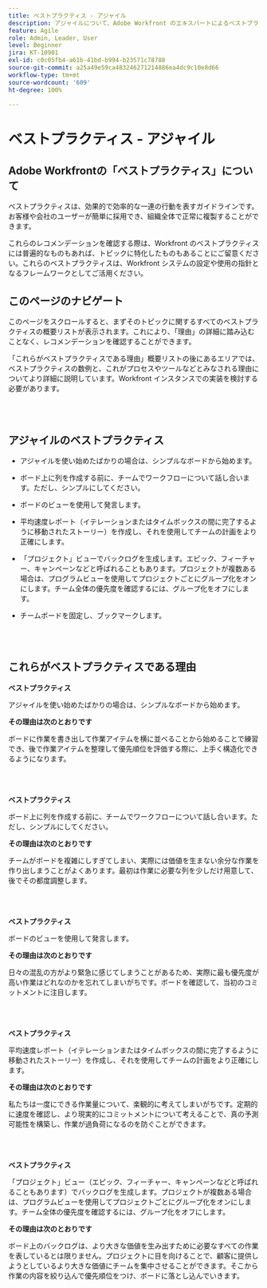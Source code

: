 ```yaml
---
title: ベストプラクティス - アジャイル
description: アジャイルについて、Adobe Workfront のエキスパートによるベストプラクティスのレコメンデーションを確認します。
feature: Agile
role: Admin, Leader, User
level: Beginner
jira: KT-10901
exl-id: c0c05fb4-a61b-41bd-b994-b23571c78788
source-git-commit: a25a49e59ca483246271214886ea4dc9c10e8d66
workflow-type: tm+mt
source-wordcount: '609'
ht-degree: 100%

---
```


# ベストプラクティス - アジャイル

## Adobe Workfrontの「ベストプラクティス」について

ベストプラクティスは、効果的で効率的な一連の行動を表すガイドラインです。お客様や会社のユーザーが簡単に採用でき、組織全体で正常に複製することができます。

これらのレコメンデーションを確認する際は、Workfront のベストプラクティスには普遍的なものもあれば、トピックに特化したものもあることにご留意ください。これらのベストプラクティスは、Workfront システムの設定や使用の指針となるフレームワークとしてご活用ください。

## このページのナビゲート

このページをスクロールすると、まずそのトピックに関するすべてのベストプラクティスの概要リストが表示されます。これにより、「理由」の詳細に踏み込むことなく、レコメンデーションを確認することができます。

「これらがベストプラクティスである理由」概要リストの後にあるエリアでは、ベストプラクティスの数例と、これがプロセスやツールなどとみなされる理由についてより詳細に説明しています。Workfront インスタンスでの実装を検討する必要があります。

</br>
</br>

## アジャイルのベストプラクティス

* アジャイルを使い始めたばかりの場合は、シンプルなボードから始めます。

* ボード上に列を作成する前に、チームでワークフローについて話し合います。ただし、シンプルにしてください。
* ボードのビューを使用して発言します。

* 平均速度レポート（イテレーションまたはタイムボックスの間に完了するように移動されたストーリー）を作成し、それを使用してチームの計画をより正確にします。

* 「プロジェクト」ビューでバックログを生成します。エピック、フィーチャー、キャンペーンなどと呼ばれることもあります。プロジェクトが複数ある場合は、プログラムビューを使用してプロジェクトごとにグループ化をオンにします。チーム全体の優先度を確認するには、グループ化をオフにします。

* チームボードを固定し、ブックマークします。

</br>
</br>

## これらがベストプラクティスである理由

**ベストプラクティス**

アジャイルを使い始めたばかりの場合は、シンプルなボードから始めます。

**その理由は次のとおりです**

ボードに作業を書き出して作業アイテムを横に並べることから始めることで練習でき、後で作業アイテムを整理して優先順位を評価する際に、上手く構造化できるようになります。

</br>
</br>


**ベストプラクティス**

ボード上に列を作成する前に、チームでワークフローについて話し合います。ただし、シンプルにしてください。


**その理由は次のとおりです**

チームがボードを複雑にしすぎてしまい、実際には価値を生まない余分な作業を作り出しまうことがよくあります。最初は作業に必要な列を少しだけ用意して、後でその都度調整します。

</br>
</br>

**ベストプラクティス**

ボードのビューを使用して発言します。

**その理由は次のとおりです**

日々の混乱の方がより緊急に感じてしまうことがあるため、実際に最も優先度が高い作業はどれなのかを忘れてしまいがちです。ボードを確認して、当初のコミットメントに注目します。

</br>
</br>

**ベストプラクティス**

平均速度レポート（イテレーションまたはタイムボックスの間に完了するように移動されたストーリー）を作成し、それを使用してチームの計画をより正確にします。

**その理由は次のとおりです**

私たちは一度にできる作業量について、楽観的に考えてしまいがちです。定期的に速度を確認し、より現実的にコミットメントについて考えることで、真の予測可能性を構築し、作業が過負荷になるのを防ぐことができます。

</br>
</br>

**ベストプラクティス**

「プロジェクト」ビュー（エピック、フィーチャー、キャンペーンなどと呼ばれることもあります）でバックログを生成します。プロジェクトが複数ある場合は、プログラムビューを使用してプロジェクトごとにグループ化をオンにします。チーム全体の優先度を確認するには、グループ化をオフにします。

**その理由は次のとおりです**

ボード上のバックログは、より大きな価値を生み出すために必要なすべての作業を表しているとは限りません。プロジェクトに目を向けることで、顧客に提供しようとしているより大きな価値にチームを集中させることができます。そこから作業の内容を絞り込んで優先順位をつけ、ボードに落とし込んでいきます。
